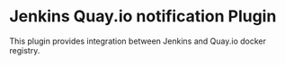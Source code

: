 Jenkins Quay.io notification Plugin
===================================

This plugin provides integration between Jenkins and Quay.io docker registry.
